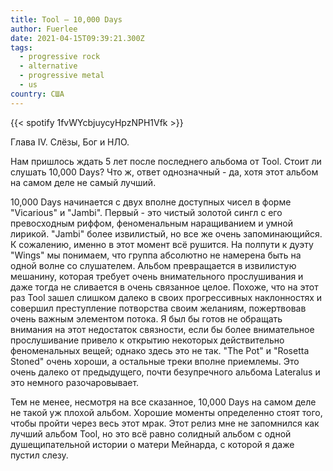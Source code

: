 ```yaml
---
title: Tool — 10,000 Days
author: Fuerlee
date: 2021-04-15T09:39:21.300Z
tags:
  - progressive rock
  - alternative
  - progressive metal
  - us
country: США
---
```

{{< spotify 1fvWYcbjuycyHpzNPH1Vfk >}}

Глава IV. Слёзы, Бог и НЛО.

Нам пришлось ждать 5 лет после последнего альбома от Tool. Стоит ли слушать 10,000 Days? Что ж, ответ однозначный - да, хотя этот альбом на самом деле не самый лучший.

10,000 Days начинается с двух вполне доступных чисел в форме "Vicarious" и "Jambi". Первый - это чистый золотой сингл с его превосходным риффом, феноменальным наращиванием и умной лирикой. "Jambi" более извилистый, но все же очень запоминающийся. К сожалению, именно в этот момент всё рушится. На полпути к дуэту "Wings" мы понимаем, что группа абсолютно не намерена быть на одной волне со слушателем. Альбом превращается в извилистую мешанину, которая требует очень внимательного прослушивания и даже тогда не сливается в очень связанное целое. Похоже, что на этот раз Tool зашел слишком далеко в своих прогрессивных наклонностях и совершил преступление потворства своим желаниям, пожертвовав очень важным элементом потока. Я был бы готов не обращать внимания на этот недостаток связности, если бы более внимательное прослушивание привело к открытию некоторых действительно феноменальных вещей; однако здесь это не так. "The Pot" и "Rosetta Stoned" очень хороши, а остальные треки вполне приемлемы. Это очень далеко от предыдущего, почти безупречного альбома Lateralus и это немного разочаровывает.

Тем не менее, несмотря на все сказанное, 10,000 Days на самом деле не такой уж плохой альбом. Хорошие моменты определенно стоят того, чтобы пройти через весь этот мрак. Этот релиз мне не запомнился как лучший альбом Tool, но это всё равно солидный альбом с одной душещипательной истории о матери Мейнарда, с которой я даже пустил слезу.
